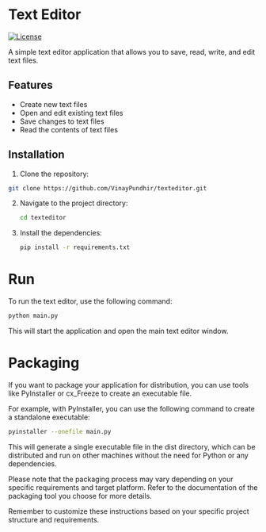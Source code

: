 # Text Editor

[![License](https://img.shields.io/badge/license-MIT-blue.svg)](https://github.com/VinayPundhir/texteditor/blob/main/LICENSE)

A simple text editor application that allows you to save, read, write, and edit text files.

## Features

- Create new text files
- Open and edit existing text files
- Save changes to text files
- Read the contents of text files

## Installation

1. Clone the repository:

```bash
git clone https://github.com/VinayPundhir/texteditor.git
```

2. Navigate to the project directory:
   ```bash
   cd texteditor
   ```
   
3. Install the dependencies:
   ```bash
   pip install -r requirements.txt
   ``` 

# Run
To run the text editor, use the following command:

```bash
python main.py
```

This will start the application and open the main text editor window.

# Packaging
If you want to package your application for distribution, you can use tools like PyInstaller or cx_Freeze to create an executable file.

For example, with PyInstaller, you can use the following command to create a standalone executable:

```bash
pyinstaller --onefile main.py
```

This will generate a single executable file in the dist directory, which can be distributed and run on other machines without the need for Python or any dependencies.

Please note that the packaging process may vary depending on your specific requirements and target platform. Refer to the documentation of the packaging tool you choose for more details.

Remember to customize these instructions based on your specific project structure and requirements.
